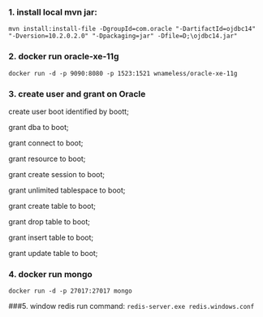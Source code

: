 ### 1. install local mvn jar:`mvn install:install-file -DgroupId=com.oracle "-DartifactId=ojdbc14" "-Dversion=10.2.0.2.0" "-Dpackaging=jar" -Dfile=D;\ojdbc14.jar"`### 2. docker run oracle-xe-11g`docker run -d -p 9090:8080 -p 1523:1521 wnameless/oracle-xe-11g` ### 3. create user and grant on Oraclecreate user boot identified by boott;grant dba to boot;grant connect to boot;grant resource to boot;grant create session to boot;grant unlimited tablespace to boot;grant create table to boot;grant drop table to boot;grant insert table to boot;grant update table to boot;### 4. docker run mongo`docker run -d -p 27017:27017 mongo`###5. window redis  run command:`redis-server.exe redis.windows.conf`